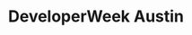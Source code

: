 ---
state: TX
region: Austin
title: DeveloperWeek Austin
event_url: https://www.developerweek.com/Austin/
start_date: 2019-11-05
start_date: 2019-11-07
cost: $150.00 - $1,145.00
topics: [ javascript, dataai, cloud ]
---